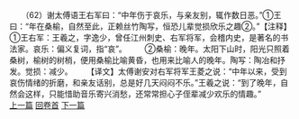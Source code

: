 　　（62）谢太傅语王右军曰：“中年伤于哀乐，与亲友别，辄作数日恶。”①王曰：“年在桑榆，自然至此，正赖丝竹陶写，恒恐儿辈觉损欣乐之趣②。”【注释】①王右军：王羲之，字逸少，曾任江州刺史、右军将军，会稽内史，是著名的书法家。哀乐：偏义复词，指“哀”。
　　②桑榆：晚年。太阳下山时，阳光只照着桑树，榆树的树梢，便用桑榆比喻黄昏，也用来比喻人的晚年。陶写：陶冶和抒发。觉损：减少。
　　【译文】太傅谢安对右军将军王菱之说：“中年以来，受到哀伤情绪的折磨，和亲友话别，总是好几天闷闷不乐。”王羲之说：“到了晚年，自然会这样，只能惜助音乐寄兴消愁，还常常担心子侄辈减少欢乐的情趣。”
<br>[上一篇](02_061) [回卷首](02_000) [下一篇](02_063)
